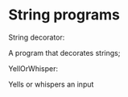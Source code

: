 # String programs

String decorator:

A program that decorates strings;

YellOrWhisper:

Yells or whispers an input
